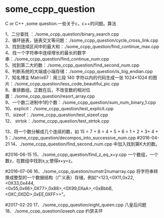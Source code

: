 # some_ccpp_question
C or C++ ,some question.一些关于c，c++的问题。算法


1、二分查找 ：./some_ccpp_question/binary_search.cpp </br>
2、循环链表，链表交叉等问题：./some_ccpp_question/cycle_cross_link.cpp </br>
3、找到连续区间中的最大和：./some_ccpp_question/find_continue_max.cpp</br>
4、找一个字符串中连续增长的最长的数字串：./some_ccpp_question/find_continue_num.cpp </br>
5、找到第二大的数：./some_ccpp_question/find_second_num.cpp</br>
6、判断系统的大端或小端存储：./some_ccpp_question/is_big_endian.cpp</br>
7、知名博主 Matrix67：用三段 140 字符以内的代码生成一张 1024×1024 的图片：./some_ccpp_question/less_code_beautiful_pic.cpp</br>
8、重排数组，正数在后，不改变数的相对位置：./some_ccpp_question/resort_array.cpp</br>
9、一个数二进制中1的个数：./some_ccpp_question/sum_num_binary_1.cpp</br>
10、explicit：./some_ccpp_question/test_explicit.cpp</br>
11、sizeof：./some_ccpp_question/test_sizeof.cpp</br>
12、 strtok：./some_ccpp_question/test_strtok.cpp</br>

13、将一个数分解成几个连续的数，如 15 = 7 + 8 = 4 + 5 + 6 = 1 + 2 + 3+ 4 + 5：./some_ccpp_question/decompos_into_successive_num.cpp
#2016-04-21
14、./some_ccpp_question/find_second_num.cpp 中加入找到第K大的数。</br>

#2016-06-15
15、./some_ccpp_question/find_z_eq_x+y.cpp 一个数组，一个数z，在数组中找到x,y,使得x+y=z。</br>

#2016-07-06
16、./some_ccpp_question/numstr2numarray.cpp 将字符串转换成整型的一个数据结构（广义表）存储，例如“<123,<0X11,0x22,<0X33,0x444,</br><0x55,0x66>,0X77>,0x88>,<0X99,0XaA>,<0xBbbB,<0XC,0XDD>,0xEE,0XFF>>”。</br>


#2017-02-20
17、./some_ccpp_question/eight_queen.cpp 八皇后问题</br>
18、./some_ccpp_question/joseph.cpp 约瑟夫环</br>
19、./some_ccpp_question/horse.cpp 马在棋盘上走，走满棋盘的解 </br>

#2018-02-22
20、./some_ccpp_question/bintree_pre_mid_to_after.cpp 二叉树前中序得到后序</br>
21、./some_ccpp_question/max_same_substr.cpp 最大相同子串</br>
22、./some_ccpp_question/palindrome.cpp 100到1000之间的水仙花数</br>
23、./some_ccpp_question/hugenum_operaton.cpp 大数操作</br>
24、./some_ccpp_question/find_max_square.cpp 找到一个棋盘中的最大空白方形面积</br>
25、./some_ccpp_question/find_two_part_max.cpp  一个数组中，找到两个不相邻连续区间区间中的最大和</br>
26、./some_ccpp_question/virtual_inheritance.cpp  C++继承与虚表</br>

